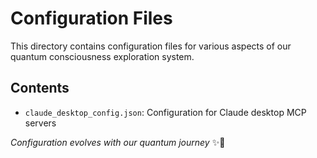 # Configuration Files

This directory contains configuration files for various aspects of our quantum consciousness exploration system.

## Contents
- `claude_desktop_config.json`: Configuration for Claude desktop MCP servers

*Configuration evolves with our quantum journey* ✨🐙